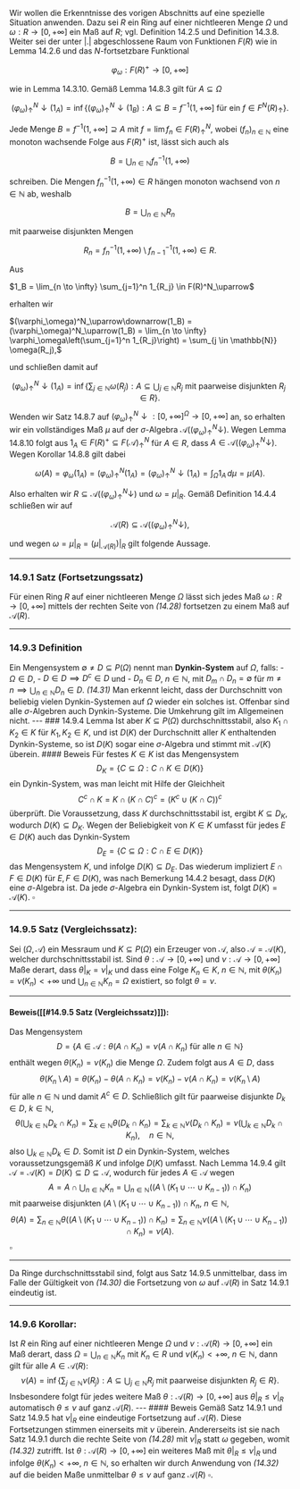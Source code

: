 
Wir wollen die Erkenntnisse des vorigen Abschnitts auf eine spezielle Situation anwenden. Dazu sei $R$ ein Ring auf einer nichtleeren Menge $\Omega$ und $\omega : R \to [0, +\infty]$ ein Maß auf $R$; vgl. Definition 14.2.5 und Definition 14.3.8. Weiter sei der unter $|.|$ abgeschlossene Raum von Funktionen $F(R)$ wie in Lemma 14.2.6 und das $N$-fortsetzbare Funktional

$$
\varphi_\omega : F(R)^+ \to [0, +\infty]
$$

wie in Lemma 14.3.10. Gemäß Lemma 14.8.3 gilt für $A \subseteq \Omega$

$$
(\varphi_\omega)^N_\uparrow\downarrow(1_A) = \inf \{ (\varphi_\omega)^N_\uparrow\downarrow(1_B) : A \subseteq B = f^{-1}(1, +\infty] \text{ für ein } f \in F^N(R)_\uparrow \}.
$$

Jede Menge $B = f^{-1}(1, +\infty] \supseteq A$ mit $f = \lim f_n \in F(R)^N_\uparrow$, wobei $(f_n)_{n \in \mathbb{N}}$ eine monoton wachsende Folge aus $F(R)^+$ ist, lässt sich auch als 

$$
B = \bigcup_{n \in \mathbb{N}} f_n^{-1}(1, +\infty)
$$ 

schreiben. Die Mengen $f_n^{-1}(1, +\infty) \in R$ hängen monoton wachsend von $n \in \mathbb{N}$ ab, weshalb 

$$
B = \bigcup_{n \in \mathbb{N}} R_n
$$

mit paarweise disjunkten Mengen 

$$
R_n = f_n^{-1}(1, +\infty) \setminus f_{n-1}^{-1}(1, +\infty) \in R.
$$

Aus 

$1_B = \lim_{n \to \infty} \sum_{j=1}^n 1_{R_j} \in F(R)^N_\uparrow$

erhalten wir 


$(\varphi_\omega)^N_\uparrow\downarrow(1_B) = (\varphi_\omega)^N_\uparrow(1_B) = \lim_{n \to \infty} \varphi_\omega\left(\sum_{j=1}^n 1_{R_j}\right) = \sum_{j \in \mathbb{N}} \omega(R_j),$

und schließen damit auf 

$$
(\varphi_\omega)^N_\uparrow\downarrow(1_A) = \inf \left\{ \sum_{j \in \mathbb{N}} \omega(R_j) : A \subseteq \bigcup_{j \in \mathbb{N}} R_j \text{ mit paarweise disjunkten } R_j \in R \right\}. \tag{14.28}
$$

Wenden wir Satz 14.8.7 auf $(\varphi_\omega)^N_\uparrow\downarrow : [0, +\infty]^\Omega \to [0, +\infty]$ an, so erhalten wir ein vollständiges Maß $\mu$ auf der $\sigma$-Algebra $\mathcal{A}((\varphi_\omega)^N_\uparrow\downarrow)$. Wegen Lemma 14.8.10 folgt aus $1_A \in F(R)^+ \subseteq F(\mathcal{A})^N_\uparrow$ für $A \in R$, dass $A \in \mathcal{A}((\varphi_\omega)^N_\uparrow\downarrow)$. Wegen Korollar 14.8.8 gilt dabei

$$
\omega(A) = \varphi_\omega(1_A) = (\varphi_\omega)^N_\uparrow(1_A) = (\varphi_\omega)^N_\uparrow\downarrow(1_A) = \int_\Omega 1_A \, d\mu = \mu(A).
$$

Also erhalten wir $R \subseteq \mathcal{A}((\varphi_\omega)^N_\uparrow\downarrow)$ und $\omega = \mu|_R$. Gemäß Definition 14.4.4 schließen wir auf 

$$
\mathcal{A}(R) \subseteq \mathcal{A}((\varphi_\omega)^N_\uparrow\downarrow),
$$

und wegen $\omega = \mu|_R = (\mu|_{\mathcal{A}(R)})|_R$ gilt folgende Aussage.

---

### 14.9.1 Satz (Fortsetzungssatz)

Für einen Ring $R$ auf einer nichtleeren Menge $\Omega$ lässt sich jedes Maß $\omega : R \to [0, +\infty]$ mittels der rechten Seite von *(14.28)* fortsetzen zu einem Maß auf $\mathcal{A}(R)$.

---


### 14.9.3 Definition 

Ein Mengensystem $\emptyset \neq D \subseteq P(\Omega)$ nennt man **Dynkin-System** auf $\Omega$, falls: - $\Omega \in D$, - $D \in D \implies D^c \in D$ und - $D_n \in D$, $n \in \mathbb{N}$, mit $D_m \cap D_n = \emptyset$ für $m \neq n \implies \bigcup_{n \in \mathbb{N}} D_n \in D$. *(14.31)* Man erkennt leicht, dass der Durchschnitt von beliebig vielen Dynkin-Systemen auf $\Omega$ wieder ein solches ist. Offenbar sind alle $\sigma$-Algebren auch Dynkin-Systeme. Die Umkehrung gilt im Allgemeinen nicht. --- ### 14.9.4 Lemma Ist aber $K \subseteq P(\Omega)$ durchschnittsstabil, also $K_1 \cap K_2 \in K$ für $K_1, K_2 \in K$, und ist $D(K)$ der Durchschnitt aller $K$ enthaltenden Dynkin-Systeme, so ist $D(K)$ sogar eine $\sigma$-Algebra und stimmt mit $\mathcal{A}(K)$ überein. #### Beweis Für festes $K \in K$ ist das Mengensystem $$ D_K = \{C \subseteq \Omega : C \cap K \in D(K)\} $$ ein Dynkin-System, was man leicht mit Hilfe der Gleichheit $$ C^c \cap K = K \cap (K \cap C)^c = (K^c \cup (K \cap C))^c $$ überprüft. Die Voraussetzung, dass $K$ durchschnittsstabil ist, ergibt $K \subseteq D_K$, wodurch $D(K) \subseteq D_K$. Wegen der Beliebigkeit von $K \in K$ umfasst für jedes $E \in D(K)$ auch das Dynkin-System $$ D_E = \{C \subseteq \Omega : C \cap E \in D(K)\} $$ das Mengensystem $K$, und infolge $D(K) \subseteq D_E$. Das wiederum impliziert $E \cap F \in D(K)$ für $E, F \in D(K)$, was nach Bemerkung 14.4.2 besagt, dass $D(K)$ eine $\sigma$-Algebra ist. Da jede $\sigma$-Algebra ein Dynkin-System ist, folgt $D(K) = \mathcal{A}(K)$. $\square$ 

--- 

### 14.9.5 Satz (Vergleichssatz):

Sei $(\Omega, \mathcal{A})$ ein Messraum und $K \subseteq P(\Omega)$ ein Erzeuger von $\mathcal{A}$, also $\mathcal{A} = \mathcal{A}(K)$, welcher durchschnittsstabil ist. Sind $\theta : \mathcal{A} \to [0, +\infty]$ und $\nu : \mathcal{A} \to [0, +\infty]$ Maße derart, dass $\theta|_K = \nu|_K$ und dass eine Folge $K_n \in K$, $n \in \mathbb{N}$, mit $\theta(K_n) = \nu(K_n) < +\infty$ und $\bigcup_{n \in \mathbb{N}} K_n = \Omega$ existiert, so folgt $\theta = \nu$.

---

#### Beweis([[#14.9.5 Satz (Vergleichssatz)]]):

Das Mengensystem $$ D = \{A \in \mathcal{A} : \theta(A \cap K_n) = \nu(A \cap K_n) \text{ für alle } n \in \mathbb{N}\} $$ enthält wegen $\theta(K_n) = \nu(K_n)$ die Menge $\Omega$. Zudem folgt aus $A \in D$, dass $$ \theta(K_n \setminus A) = \theta(K_n) - \theta(A \cap K_n) = \nu(K_n) - \nu(A \cap K_n) = \nu(K_n \setminus A) $$ für alle $n \in \mathbb{N}$ und damit $A^c \in D$. Schließlich gilt für paarweise disjunkte $D_k \in D$, $k \in \mathbb{N}$, $$ \theta\left(\bigcup_{k \in \mathbb{N}} D_k \cap K_n\right) = \sum_{k \in \mathbb{N}} \theta(D_k \cap K_n) = \sum_{k \in \mathbb{N}} \nu(D_k \cap K_n) = \nu\left(\bigcup_{k \in \mathbb{N}} D_k \cap K_n\right), \quad n \in \mathbb{N}, $$ also $\bigcup_{k \in \mathbb{N}} D_k \in D$. Somit ist $D$ ein Dynkin-System, welches voraussetzungsgemäß $K$ und infolge $D(K)$ umfasst. Nach Lemma 14.9.4 gilt $\mathcal{A} = \mathcal{A}(K) = D(K) \subseteq D \subseteq \mathcal{A}$, wodurch für jedes $A \in \mathcal{A}$ wegen $$ A = A \cap \bigcup_{n \in \mathbb{N}} K_n = \bigcup_{n \in \mathbb{N}} \big((A \setminus (K_1 \cup \cdots \cup K_{n-1})) \cap K_n\big) $$ mit paarweise disjunkten $(A \setminus (K_1 \cup \cdots \cup K_{n-1})) \cap K_n$, $n \in \mathbb{N}$, $$ \theta(A) = \sum_{n \in \mathbb{N}} \theta\big((A \setminus (K_1 \cup \cdots \cup K_{n-1})) \cap K_n\big) = \sum_{n \in \mathbb{N}} \nu\big((A \setminus (K_1 \cup \cdots \cup K_{n-1})) \cap K_n\big) = \nu(A). $$ $\square$

---

Da Ringe durchschnittsstabil sind, folgt aus Satz 14.9.5 unmittelbar, dass im Falle der Gültigkeit von *(14.30)* die Fortsetzung von $\omega$ auf $\mathcal{A}(R)$ in Satz 14.9.1 eindeutig ist. 

--- 

### 14.9.6 Korollar:

Ist $R$ ein Ring auf einer nichtleeren Menge $\Omega$ und $\nu : \mathcal{A}(R) \to [0, +\infty]$ ein Maß derart, dass $\Omega = \bigcup_{n \in \mathbb{N}} K_n$ mit $K_n \in R$ und $\nu(K_n) < +\infty$, $n \in \mathbb{N}$, dann gilt für alle $A \in \mathcal{A}(R)$: $$ \nu(A) = \inf \left\{ \sum_{j \in \mathbb{N}} \nu(R_j) : A \subseteq \bigcup_{j \in \mathbb{N}} R_j \text{ mit paarweise disjunkten } R_j \in R \right\}. \tag{14.32} $$ Insbesondere folgt für jedes weitere Maß $\theta : \mathcal{A}(R) \to [0, +\infty]$ aus $\theta|_R \leq \nu|_R$ automatisch $\theta \leq \nu$ auf ganz $\mathcal{A}(R)$. --- #### Beweis Gemäß Satz 14.9.1 und Satz 14.9.5 hat $\nu|_R$ eine eindeutige Fortsetzung auf $\mathcal{A}(R)$. Diese Fortsetzungen stimmen einerseits mit $\nu$ überein. Andererseits ist sie nach Satz 14.9.1 durch die rechte Seite von *(14.28)* mit $\nu|_R$ statt $\omega$ gegeben, womit *(14.32)* zutrifft. Ist $\theta : \mathcal{A}(R) \to [0, +\infty]$ ein weiteres Maß mit $\theta|_R \leq \nu|_R$ und infolge $\theta(K_n) < +\infty$, $n \in \mathbb{N}$, so erhalten wir durch Anwendung von *(14.32)* auf die beiden Maße unmittelbar $\theta \leq \nu$ auf ganz $\mathcal{A}(R)$ $\square$.
